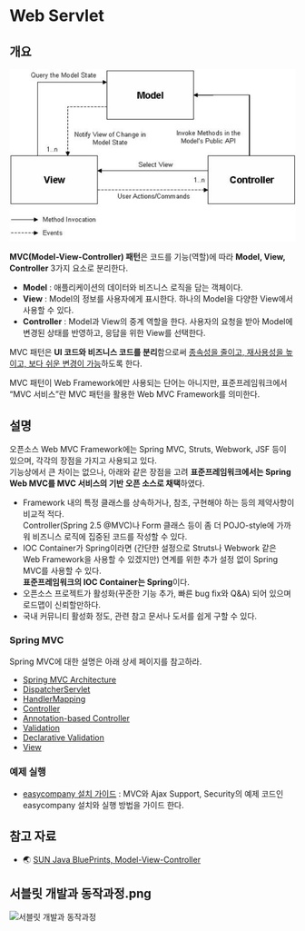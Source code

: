 # Web Servlet

## 개요
![MVC(Model-View-Controller) 패턴](images/web-servlet.jpg)

**MVC(Model-View-Controller) 패턴**은 코드를 기능(역할)에 따라 **Model, View, Controller** 3가지 요소로 분리한다.
- **Model** : 애플리케이션의 데이터와 비즈니스 로직을 담는 객체이다.
- **View** : Model의 정보를 사용자에게 표시한다. 하나의 Model을 다양한 View에서 사용할 수 있다.
- **Controller** : Model과 View의 중계 역할을 한다. 사용자의 요청을 받아 Model에 변경된 상태를 반영하고, 응답을 위한 View를 선택한다.

MVC 패턴은 **UI 코드와 비즈니스 코드를 분리**함으로써 <u>종속성을 줄이고, 재사용성을 높이고, 보다 쉬운 변경이 가능</u>하도록 한다.

MVC 패턴이 Web Framework에만 사용되는 단어는 아니지만, 표준프레임워크에서 “MVC 서비스”란 MVC 패턴을 활용한 Web MVC Framework를 의미한다.

## 설명
오픈소스 Web MVC Framework에는 Spring MVC, Struts, Webwork, JSF 등이 있으며, 각각의 장점을 가지고 사용되고 있다.
<br>기능상에서 큰 차이는 없으나, 아래와 같은 장점을 고려 **표준프레임워크에서는 Spring Web MVC를 MVC 서비스의 기반 오픈 소스로 채택**하였다.

- Framework 내의 특정 클래스를 상속하거나, 참조, 구현해야 하는 등의 제약사항이 비교적 적다.
  <br>Controller(Spring 2.5 @MVC)나 Form 클래스 등이 좀 더 POJO-style에 가까워 비즈니스 로직에 집중된 코드를 작성할 수 있다.
- IOC Container가 Spring이라면 (간단한 설정으로 Struts나 Webwork 같은 Web Framework을 사용할 수 있겠지만) 연계를 위한 추가 설정 없이 Spring MVC를 사용할 수 있다.
  <br>**표준프레임워크의 IOC Container는 Spring**이다.
- 오픈소스 프로젝트가 활성화(꾸준한 기능 추가, 빠른 bug fix와 Q&A) 되어 있으며 로드맵이 신뢰할만하다.
- 국내 커뮤니티 활성화 정도, 관련 참고 문서나 도서를 쉽게 구할 수 있다.

### Spring MVC
Spring MVC에 대한 설명은 아래 상세 페이지를 참고하라.

- [Spring MVC Architecture](web-servlet-spring-mvc-architecture.md)
- [DispatcherServlet](web-servlet-dispatcherservlet.md)
- [HandlerMapping](web-servlet-handlermapping.md)
- [Controller](web-servlet-controller.md)
- [Annotation-based Controller](web-servlet-annotation-based-controller.md)
- [Validation](web-servlet-validation.md)
- [Declarative Validation](web-servlet-declarative-validation.md)
- [View](web-servlet-view.md)

### 예제 실행
- [easycompany 설치 가이드](easycompany.md) : MVC와 Ajax Support, Security의 예제 코드인 easycompany 설치와 실행 방법을 가이드 한다.

## 참고 자료
- 🌏 [SUN Java BluePrints, Model-View-Controller](https://web.archive.org/web/20090227080302/http://java.sun.com/blueprints/patterns/MVC-detailed.html)

## 서블릿 개발과 동작과정.png
<img width="302" alt="서블릿 개발과 동작과정" src="https://github.com/user-attachments/assets/c503f93b-9837-4203-aada-4bb3f7a669ee">
